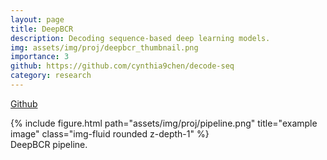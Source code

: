 ```yaml
---
layout: page
title: DeepBCR
description: Decoding sequence-based deep learning models.
img: assets/img/proj/deepbcr_thumbnail.png
importance: 3
github: https://github.com/cynthia9chen/decode-seq
category: research
---
```


<a href="https://github.com/cynthia9chen/decode-seq"><i class="fab fa-github gh-icon"></i> Github</a>


<div class="row justify-content-sm-center">
    <div class="col-sm-12 mt-3 mt-md-0">
        {% include figure.html path="assets/img/proj/pipeline.png" title="example image" class="img-fluid rounded z-depth-1" %}
    </div>
</div>
<div class="caption">
    DeepBCR pipeline.
</div>